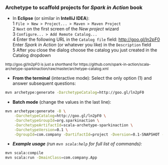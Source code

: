 ### Archetype to scaffold projects for _Spark in Action_ book

 * In **Eclipse** (or similar in **IntelliJ IDEA**):  
    1 `File > New > Project... > Maven > Maven Project`  
    2 `Next` on the first screen of the _New project_ wizard  
    3 `Configure... > Add Remote Catalog...`  
    4 Enter the following URL in the `Catalog file` field: http://goo.gl/ln2pF0  
      Enter _Spark in Action_ (or whatever you like) in the `Description` field  
    5 After you close the dialog choose the catalog you just created in the Catalog dropdown

<small>
http://goo.gl/ln2pF0 is just a shorthand for  https://github.com/spark-in-action/scala-archetype-sparkinaction/raw/master/archetype-catalog.xml  </small>


 * **From the terminal** (interactive mode): Select the only option (1) and answer subsequent questions:

```sh
mvn archetype:generate -DarchetypeCatalog=http://goo.gl/ln2pF0
```

 * **Batch mode** (change the values in the last line):

```sh
mvn archetype:generate -B \
    -DarchetypeCatalog=http://goo.gl/ln2pF0 \
    -DarchetypeGroupId=org.sparkinaction \
    -DarchetypeArtifactId=scala-archetype-sparkinaction \
    -DarchetypeVersion=0.1 \
    -DgroupId=com.company -DartifactId=project -Dversion=0.1-SNAPSHOT -Dpackage=com.company
```

 * ***Example usage*** *(run `mvn scala:help` for full list of commands):*

```sh
mvn scala:compile
mvn scala:run -DmainClass=com.company.App
```
